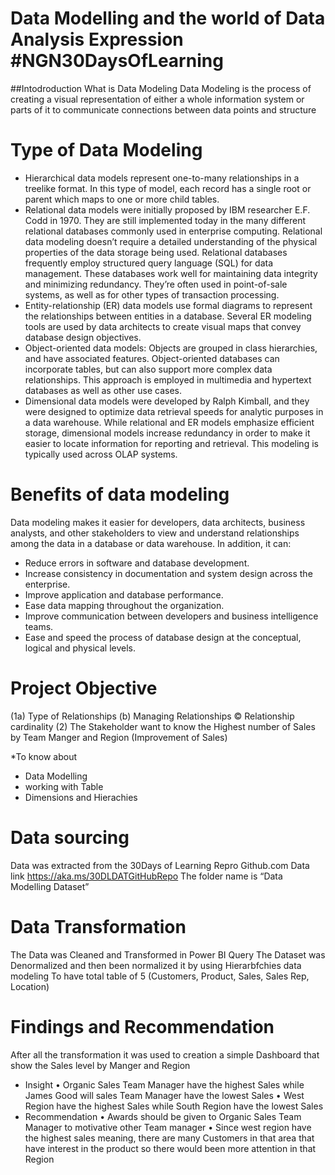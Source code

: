 # Data Modelling and the world of Data Analysis Expression #NGN30DaysOfLearning 

##Intodroduction
What is Data Modeling 
Data Modeling is the process of creating a visual representation of either a whole information system or parts of it to communicate connections between data points and structure
# Type of Data Modeling
- Hierarchical data models represent one-to-many relationships in a treelike format. In this type of model, each record has a single root or parent which maps to one or more child tables.
- Relational data models were initially proposed by IBM researcher E.F. Codd in 1970. They are still implemented today in the many different relational databases commonly used in enterprise computing. Relational data modeling doesn’t require a detailed understanding of the physical properties of the data storage being used.
Relational databases frequently employ structured query language (SQL) for data management. These databases work well for maintaining data integrity and minimizing redundancy. They’re often used in point-of-sale systems, as well as for other types of transaction processing.
- Entity-relationship (ER) data models use formal diagrams to represent the relationships between entities in a database. Several ER modeling tools are used by data architects to create visual maps that convey database design objectives.
- Object-oriented data models: Objects are grouped in class hierarchies, and have associated features. Object-oriented databases can incorporate tables, but can also support more complex data relationships. This approach is employed in multimedia and hypertext databases as well as other use cases.
- Dimensional data models were developed by Ralph Kimball, and they were designed to optimize data retrieval speeds for analytic purposes in a data warehouse. While relational and ER models emphasize efficient storage, dimensional models increase redundancy in order to make it easier to locate information for reporting and retrieval. This modeling is typically used across OLAP systems.
# Benefits of data modeling
Data modeling makes it easier for developers, data architects, business analysts, and other stakeholders to view and understand relationships among the data in a database or data warehouse. In addition, it can:
- Reduce errors in software and database development.
- Increase consistency in documentation and system design across the enterprise.
- Improve application and database performance.
- Ease data mapping throughout the organization.
- Improve communication between developers and business intelligence teams.
- Ease and speed the process of database design at the conceptual, logical and physical levels.

# Project Objective 
(1a)	Type of Relationships
(b)	Managing Relationships 
©	 Relationship cardinality 
(2)	The Stakeholder want to know the Highest number of Sales by Team Manger and Region (Improvement of Sales)

*To know about 
- Data Modelling 
- working with Table
- Dimensions and Hierachies

# Data sourcing 
Data was extracted from the 30Days of Learning Repro Github.com
Data link https://aka.ms/30DLDATGitHubRepo 
The folder name is “Data Modelling Dataset”

# Data Transformation
The Data was Cleaned and Transformed in Power BI Query
The Dataset was Denormalized and then been normalized it by using Hierarbfchies data modeling
To have total table of 5 (Customers, Product, Sales, Sales Rep, Location)

# Findings and Recommendation 
After all the transformation it was used to creation a simple Dashboard that show the Sales level by Manger and Region 
- Insight
•	Organic Sales Team Manager have the highest Sales while James Good will sales Team Manager have the lowest Sales
•	West Region have the highest Sales while South Region have the lowest Sales  
- Recommendation 
•	Awards should be given to Organic Sales Team Manager to motivative other Team manager
•	Since west region have the highest sales meaning, there are many Customers in that area that have interest in the product so there would been more attention in that Region 

